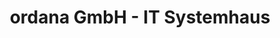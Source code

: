 ---
title: "ordana GmbH - IT Systemhaus"
url: /oberhausen/ordana-gmbh-it-systemhaus/
shop: Computer
---